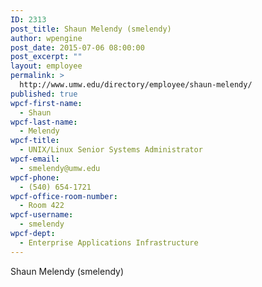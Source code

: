 ```yaml
---
ID: 2313
post_title: Shaun Melendy (smelendy)
author: wpengine
post_date: 2015-07-06 08:00:00
post_excerpt: ""
layout: employee
permalink: >
  http://www.umw.edu/directory/employee/shaun-melendy/
published: true
wpcf-first-name:
  - Shaun
wpcf-last-name:
  - Melendy
wpcf-title:
  - UNIX/Linux Senior Systems Administrator
wpcf-email:
  - smelendy@umw.edu
wpcf-phone:
  - (540) 654-1721
wpcf-office-room-number:
  - Room 422
wpcf-username:
  - smelendy
wpcf-dept:
  - Enterprise Applications Infrastructure
---
```

Shaun Melendy (smelendy)